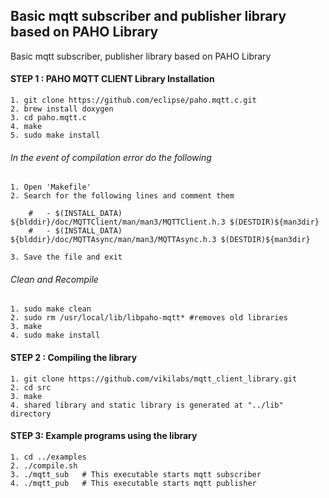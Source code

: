 ## Basic mqtt subscriber and publisher library based on PAHO Library

Basic mqtt subscriber, publisher library based on PAHO Library

#### STEP 1 :  PAHO MQTT CLIENT Library Installation 

    1. git clone https://github.com/eclipse/paho.mqtt.c.git
    2. brew install doxygen
    3. cd paho.mqtt.c
    4. make
    5. sudo make install

###### In the event of compilation error do the following

    1. Open 'Makefile'
    2. Search for the following lines and comment them

        #   - $(INSTALL_DATA) ${blddir}/doc/MQTTClient/man/man3/MQTTClient.h.3 $(DESTDIR)${man3dir}
        #   - $(INSTALL_DATA) ${blddir}/doc/MQTTAsync/man/man3/MQTTAsync.h.3 $(DESTDIR)${man3dir}

    3. Save the file and exit


###### Clean and Recompile 

    1. sudo make clean
    2. sudo rm /usr/local/lib/libpaho-mqtt* #removes old libraries
    3. make
    4. sudo make install


#### STEP 2 : Compiling the library

    1. git clone https://github.com/vikilabs/mqtt_client_library.git 
    2. cd src
    3. make
    4. shared library and static library is generated at "../lib" directory

#### STEP 3: Example programs using the library

    1. cd ../examples
    2. ./compile.sh
    3. ./mqtt_sub   # This executable starts mqtt subscriber
    4. ./mqtt_pub   # This executable starts mqtt publisher
